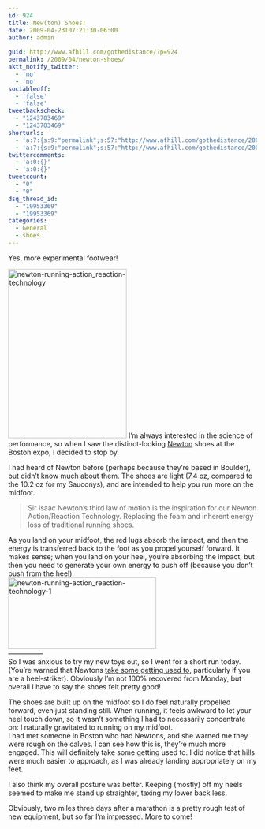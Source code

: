 ```yaml
---
id: 924
title: New(ton) Shoes!
date: 2009-04-23T07:21:30-06:00
author: admin
  
guid: http://www.afhill.com/gothedistance/?p=924
permalink: /2009/04/newton-shoes/
aktt_notify_twitter:
  - 'no'
  - 'no'
sociableoff:
  - 'false'
  - 'false'
tweetbackscheck:
  - "1243703469"
  - "1243703469"
shorturls:
  - 'a:7:{s:9:"permalink";s:57:"http://www.afhill.com/gothedistance/2009/04/newton-shoes/";s:7:"tinyurl";s:25:"http://tinyurl.com/ckv8bh";s:4:"isgd";s:17:"http://is.gd/zJPK";s:5:"bitly";s:19:"http://bit.ly/clrFg";s:5:"snipr";s:22:"http://snipr.com/hztbf";s:5:"snurl";s:22:"http://snurl.com/hztbf";s:7:"snipurl";s:24:"http://snipurl.com/hztbf";}'
  - 'a:7:{s:9:"permalink";s:57:"http://www.afhill.com/gothedistance/2009/04/newton-shoes/";s:7:"tinyurl";s:25:"http://tinyurl.com/ckv8bh";s:4:"isgd";s:17:"http://is.gd/zJPK";s:5:"bitly";s:19:"http://bit.ly/clrFg";s:5:"snipr";s:22:"http://snipr.com/hztbf";s:5:"snurl";s:22:"http://snurl.com/hztbf";s:7:"snipurl";s:24:"http://snipurl.com/hztbf";}'
twittercomments:
  - 'a:0:{}'
  - 'a:0:{}'
tweetcount:
  - "0"
  - "0"
dsq_thread_id:
  - "19953369"
  - "19953369"
categories:
  - General
  - shoes
---
```

Yes, more experimental footwear! 

<img src="http://www.afhill.com/gothedistance/wp-content/uploads/2009/04/newton-running-action_reaction-technology.png" alt="newton-running-action_reaction-technology" title="newton-running-action_reaction-technology" width="240" height="343" class="alignright size-full wp-image-923" /> I&#8217;m always interested in the science of performance, so when I saw the distinct-looking <a href="http://www.newtonrunning.com/" rel="nofollow">Newton</a> shoes at the Boston expo, I decided to stop by. 

I had heard of Newton before (perhaps because they&#8217;re based in Boulder), but didn&#8217;t know much about them. The shoes are light (7.4 oz, compared to the 10.2 oz for my Sauconys), and are intended to help you run more on the midfoot. 

> Sir Isaac Newton&#8217;s third law of motion is the inspiration for our Newton Action/Reaction Technology. Replacing the foam and inherent energy loss of traditional running shoes.

As you land on your midfoot, the red lugs absorb the impact, and then the energy is transferred back to the foot as you propel yourself forward. It makes sense; when you land on your heel, you&#8217;re absorbing the impact, but then you need to generate your own energy to push off (because you don&#8217;t push from the heel).  
[<img src="http://www.afhill.com/gothedistance/wp-content/uploads/2009/04/newton-running-action_reaction-technology-1-300x145.png" alt="newton-running-action_reaction-technology-1" title="newton-running-action_reaction-technology-1" width="300" height="145" class="aligncenter size-medium wp-image-925" />](http://www.afhill.com/gothedistance/wp-content/uploads/2009/04/newton-running-action_reaction-technology-1.png)  
&#8212;&#8212;&#8212;&#8212;&#8212;  
So I was anxious to try my new toys out, so I went for a short run today. (You&#8217;re warned that Newtons <a href="http://www.newtonrunning.com/newton-products/about-shoes/adjusting-to-the-shoes" rel="nofollow">take some getting used to</a>, particularly if you are a heel-striker). Obviously I&#8217;m not 100% recovered from Monday, but overall I have to say the shoes felt pretty good! 

The shoes are built up on the midfoot so I do feel naturally propelled forward, even just standing still. When running, it feels awkward to let your heel touch down, so it wasn&#8217;t something I had to necessarily concentrate on: I naturally gravitated to running on my midfoot.  
I had met someone in Boston who had Newtons, and she warned me they were rough on the calves. I can see how this is, they&#8217;re much more engaged. This will definitely take some getting used to. I did notice that hills were much easier to approach, as I was already landing appropriately on my feet. 

I also think my overall posture was better. Keeping (mostly) off my heels seemed to make me stand up straighter, taxing my lower back less. 

Obviously, two miles three days after a marathon is a pretty rough test of new equipment, but so far I&#8217;m impressed. More to come!
